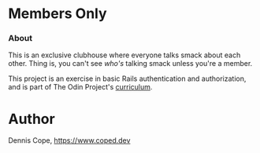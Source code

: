 # Members Only

### About
This is an exclusive clubhouse where everyone talks smack about each other. Thing is, you can't see *who's* talking smack unless you're a member.

This project is an exercise in basic Rails authentication and authorization, and is part of The Odin Project's [curriculum](https://www.theodinproject.com).

# Author
Dennis Cope, https://www.coped.dev